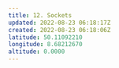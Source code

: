 ```yaml
---
title: 12. Sockets
updated: 2022-08-23 06:18:17Z
created: 2022-08-23 06:18:06Z
latitude: 50.11092210
longitude: 8.68212670
altitude: 0.0000
---
```


